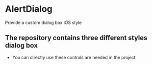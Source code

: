 # AlertDialog
Provide a custom dialog box iOS style
## The repository contains three different styles dialog box 
* You can directly use these controls are needed in the project 
